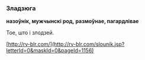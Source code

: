 ### Зладзюга
**назоўнік, мужчынскі род, размоўнае, пагардлівае**

Тое, што і злодзей.

<a rel="author">[http://rv-blr.com/](http://rv-blr.com/slounik.jsp?letterId=0&maskId=0&pageId=1156)</a>
